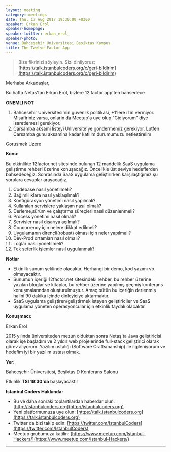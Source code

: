 ```yaml
---
layout: meeting
category: meetings
date: Thu, 17 Aug 2017 19:30:00 +0300
speaker: Erkan Erol
speaker-homepage:
speaker-twitter: erkan_erol_
speaker-photo:
venue: Bahcesehir Universitesi Besiktas Kampus
title: The Twelve-Factor App
---
```


> Bize fikrinizi söyleyin. Sizi dinliyoruz: [https://talk.istanbulcoders.org/c/geri-bildirim](https://talk.istanbulcoders.org/c/geri-bildirim)

Merhaba Arkadaşlar,

Bu hafta Netas'tan Erkan Erol, bizlere 12 factor app'ten bahsedece

__ONEMLI NOT__
1. Bahcesehir Universitesi'nin guvenlik politikasi, +1'lere izin vermiyor. Misafiriniz varsa, onlarin da Meetup'a uye olup "Gidiyorum" diye isaretlemesi gerekiyor.
2. Carsamba aksami listeyi Universite'ye gondermemiz gerekiyor. Lutfen Carsamba gunu aksamina kadar katilim durumumuzu netlestirelim

Gorusmek Uzere

**Konu:**

Bu etkinlikte 12factor.net sitesinde bulunan 12 maddelik SaaS uygulama geliştirme rehberi üzerine konuşacağız. Öncelikle üst seviye hedeflerden bahsedeceğiz. Sonrasında SaaS uygulama geliştirirken karşılaştığımız şu sorulara cevaplar arayacağız.

   1. Codebase nasıl yönetilmeli?
   2. Bağımlılıklara nasıl yaklaşılmalı?
   3. Konfigürasyon yönetimi nasıl yapılmalı?
   4. Kullanılan servislere yaklaşım nasıl olmalı?
   5. Derleme,sürüm ve çalıştırma süreçleri nasıl düzenlenmeli?
   6. Process yönetimi nasıl olmalı?
   7. Servisler nasıl dışarıya açılmalı?
   8. Concurrency için nelere dikkat edilmeli?
   9. Uygulamanın dirençli(robust) olması için neler yapılmalı?
   10. Dev-Prod ortamları nasıl olmalı?
   11. Loglar nasıl yönetilmeli?
   12. Tek seferlik işlemler nasıl uygulanmalı?

__Notlar__

  * Etkinlik sunum şeklinde olacaktır. Herhangi bir demo, kod yazımı vb. olmayacaktır.
  * Sunumun içeriği 12factor.net sitesindeki rehber, bu rehber üzerine yazılan bloglar ve kitaplar, bu rehber üzerine yapılmış geçmiş konferans konuşmalarından oluşturulmuştur. Amaç bütün bu içeriğin derlenmiş halini 90 dakika içinde dinleyiciye aktarmaktır.
  * SaaS uygulama geliştiren/geliştirmek isteyen geliştiriciler ve SaaS uygulama yöneten operasyoncular için etkinlik faydalı olacaktır.

**Konuşmacı:**

Erkan Erol

2015 yılında üniversiteden mezun olduktan sonra Netaş'ta Java geliştiricisi olarak işe başladım ve 2 yıldır  web  projelerinde full-stack geliştirici olarak görev alıyorum. Yazılım ustalığı (Software Craftsmanship) ile ilgileniyorum ve hedefim iyi bir yazılım ustası olmak.

**Yer:**

Bahceşehir Üniversitesi, Beşiktas D Konferans Salonu

Etkinlik __TSI 19:30'da__ başlayacaktır


**Istanbul Coders Hakkında:**

- Bu ve daha sonraki toplantilardan haberdar olun: [http://istanbulcoders.org](http://istanbulcoders.org)
- Yeni platformumuza uye olun: [https://talk.istanbulcoders.org](https://talk.istanbulcoders.org)
- Twitter da bizi takip edin: [https://twitter.com/IstanbulCoders](https://twitter.com/IstanbulCoders)
- Meetup grubumuza katilin: [https://www.meetup.com/Istanbul-Hackers/](https://www.meetup.com/Istanbul-Hackers/)

----
